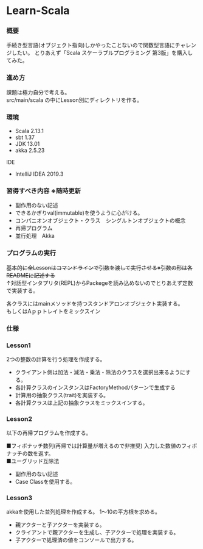 # Learn-Scala


### 概要
手続き型言語(オブジェクト指向)しかやったことないので関数型言語にチャレンジしたい。
とりあえず「Scala スケーラブルプログラミング 第3版」を購入してみた。


### 進め方
課題は極力自分で考える。  
src/main/scala の中にLesson別にディレクトリを作る。


### 環境
+ Scala 2.13.1
+ sbt 1.37
+ JDK 13.01
+ akka 2.5.23

IDE
+ IntelliJ IDEA 2019.3


### 習得すべき内容 ※随時更新
+ 副作用のない記述
+ できるかぎりval(immutable)を使うように心がける。
+ コンパニオンオブジェクト・クラス　シングルトンオブジェクトの概念
+ 再帰プログラム
+ 並行処理　Akka


### プログラムの実行
~~基本的に全Lessonはコマンドラインで引数を渡して実行させる※引数の形は各READMEに記述する~~  
↑対話型インタプリタ(REPL)からPackegeを読み込めないのでとりあえず定数で実装する。

各クラスにはmainメソッドを持つスタンドアロンオブジェクト実装する。　　  
もしくはAｐｐトレイトをミックスイン

### 仕様

### Lesson1
2つの整数の計算を行う処理を作成する。  
+ クライアント側は加法・減法・乗法・除法のクラスを選択出来るようにする。  
+ 各計算クラスのインスタンスはFactoryMethodパターンで生成する  
+ 計算用の抽象クラス(trait)を実装する。  
+ 各計算クラスは上記の抽象クラスをミックスインする。  


### Lesson2

以下の再帰プログラムを作成する。  

■フィボナッチ数列(再帰では計算量が増えるので非推奨)  入力した数値のフィボナッチの数を返す。  
■ユーグリッド互除法

+ 副作用のない記述
+ Case Classを使用する。

### Lesson3

akkaを使用した並列処理を作成する。 1～10の平方根を求める。
+ 親アクターと子アクターを実装する。  
+ クライアントで親アクターを生成し、子アクターで処理を実装する。  
+ 子アクターで処理済の値をコンソールで出力する。
　